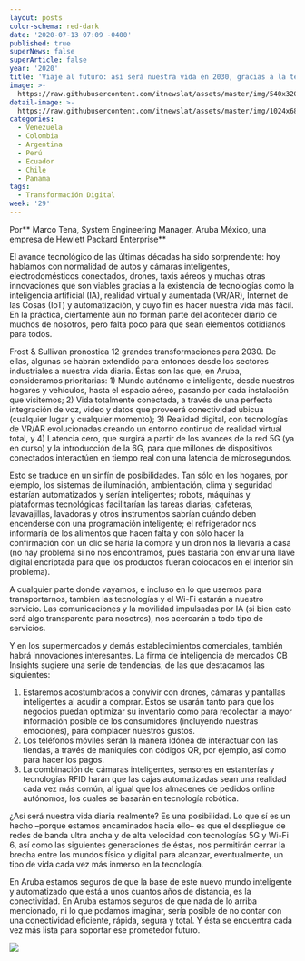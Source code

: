```yaml
---
layout: posts
color-schema: red-dark
date: '2020-07-13 07:09 -0400'
published: true
superNews: false
superArticle: false
year: '2020'
title: 'Viaje al futuro: así será nuestra vida en 2030, gracias a la tecnología'
image: >-
  https://raw.githubusercontent.com/itnewslat/assets/master/img/540x320/Viajeros-p.jpg
detail-image: >-
  https://raw.githubusercontent.com/itnewslat/assets/master/img/1024x680/Viajeros-g.jpg
categories:
  - Venezuela
  - Colombia
  - Argentina
  - Perú
  - Ecuador
  - Chile
  - Panama
tags:
  - Transformación Digital
week: '29'
---
```

Por** Marco Tena, System Engineering Manager, Aruba México, una empresa de Hewlett Packard Enterprise**

El avance tecnológico de las últimas décadas ha sido sorprendente: hoy hablamos con normalidad de autos y cámaras inteligentes, electrodomésticos conectados, drones, taxis aéreos y muchas otras innovaciones que son viables gracias a la existencia de tecnologías como la inteligencia artificial (IA), realidad virtual y aumentada (VR/AR), Internet de las Cosas (IoT) y automatización, y cuyo fin es hacer nuestra vida más fácil. En la práctica, ciertamente aún no forman parte del acontecer diario de muchos de nosotros, pero falta poco para que sean elementos cotidianos para todos.

Frost & Sullivan  pronostica 12 grandes transformaciones para 2030. De ellas, algunas se habrán extendido para entonces desde los sectores industriales a nuestra vida diaria. Éstas son las que, en Aruba, consideramos prioritarias: 1) Mundo autónomo e inteligente, desde nuestros hogares y vehículos, hasta el espacio aéreo, pasando por cada instalación que visitemos; 2) Vida totalmente conectada, a través de una perfecta integración de voz, video y datos que proveerá conectividad ubicua (cualquier lugar y cualquier momento); 3) Realidad digital, con tecnologías de VR/AR evolucionadas creando un entorno continuo de realidad virtual total, y 4) Latencia cero, que surgirá a partir de los avances de la red 5G (ya en curso) y la introducción de la 6G, para que millones de dispositivos conectados interactúen en tiempo real con una latencia de microsegundos.

Esto se traduce en un sinfín de posibilidades. Tan sólo en los hogares, por ejemplo, los sistemas de iluminación, ambientación, clima y seguridad estarían automatizados y serían inteligentes; robots, máquinas y plataformas tecnológicas facilitarían las tareas diarias; cafeteras, lavavajillas, lavadoras y otros instrumentos sabrían cuándo deben encenderse con una programación inteligente; el refrigerador nos informaría de los alimentos que hacen falta y con sólo hacer la confirmación con un clic se haría la compra y un dron nos la llevaría a casa (no hay problema si no nos encontramos, pues bastaría con enviar una llave digital encriptada para que los productos fueran colocados en el interior sin problema). 

A cualquier parte donde vayamos, e incluso en lo que usemos para transportarnos, también las tecnologías y el Wi-Fi estarán a nuestro servicio. Las comunicaciones y la movilidad impulsadas por IA (si bien esto será algo transparente para nosotros), nos acercarán a todo tipo de servicios.

Y en los supermercados y demás establecimientos comerciales, también habrá innovaciones interesantes. La firma de inteligencia de mercados CB Insights  sugiere una serie de tendencias, de las que destacamos las siguientes: 

1.	Estaremos acostumbrados a convivir con drones, cámaras y pantallas inteligentes al acudir a comprar. Éstos se usarán tanto para que los negocios puedan optimizar su inventario como para recolectar la mayor información posible de los consumidores (incluyendo nuestras emociones), para complacer nuestros gustos. 
2.	Los teléfonos móviles serán la manera idónea de interactuar con las tiendas, a través de maniquíes con códigos QR, por ejemplo, así como para hacer los pagos.
3.	La combinación de cámaras inteligentes, sensores en estanterías y tecnologías RFID harán que las cajas automatizadas sean una realidad cada vez más común, al igual que los almacenes de pedidos online autónomos, los cuales se basarán en tecnología robótica.

¿Así será nuestra vida diaria realmente? Es una posibilidad. Lo que sí es un hecho –porque estamos encaminados hacia ello– es que el despliegue de redes de banda ultra ancha y de alta velocidad con tecnologías 5G y Wi-Fi 6, así como las siguientes generaciones de éstas, nos permitirán cerrar la brecha entre los mundos físico y digital para alcanzar, eventualmente, un tipo de vida cada vez más inmerso en la tecnología. 

En Aruba estamos seguros de que la base de este nuevo mundo inteligente y automatizado que está a unos cuantos años de distancia, es la conectividad. En Aruba estamos seguros de que nada de lo arriba mencionado, ni lo que podamos imaginar, sería posible de no contar con una conectividad eficiente, rápida, segura y total. Y ésta se encuentra cada vez más lista para soportar ese prometedor futuro.

<img src="https://tracker.metricool.com/c3po.jpg?hash=56f88a41e39ab42c063cc51676587a04"/>